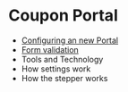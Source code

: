 # Coupon Portal

-   [Configuring an new Portal](./Configuring)
-   [Form validation](./Validation)
-   Tools and Technology
-   How settings work
-   How the stepper works
